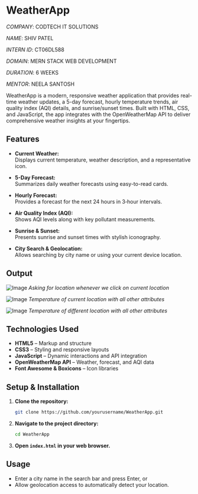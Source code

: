 # WeatherApp

_COMPANY_: CODTECH IT SOLUTIONS

_NAME_: SHIV PATEL

_INTERN ID_: CT06DL588

_DOMAIN_: MERN STACK WEB DEVELOPMENT

_DURATION_: 6 WEEKS

_MENTOR_: NEELA SANTOSH

WeatherApp is a modern, responsive weather application that provides real-time weather updates, a 5-day forecast, hourly temperature trends, air quality index (AQI) details, and sunrise/sunset times. Built with HTML, CSS, and JavaScript, the app integrates with the OpenWeatherMap API to deliver comprehensive weather insights at your fingertips.

## Features

- **Current Weather:**  
  Displays current temperature, weather description, and a representative icon.

- **5-Day Forecast:**  
  Summarizes daily weather forecasts using easy-to-read cards.

- **Hourly Forecast:**  
  Provides a forecast for the next 24 hours in 3‑hour intervals.

- **Air Quality Index (AQI):**  
  Shows AQI levels along with key pollutant measurements.

- **Sunrise & Sunset:**  
  Presents sunrise and sunset times with stylish iconography.

- **City Search & Geolocation:**  
  Allows searching by city name or using your current device location.

## Output
![Image](https://github.com/user-attachments/assets/5a0c9af8-7a44-408e-813a-aa2a7bdf696d)
_Asking for location whenever we click on current location_

![Image](https://github.com/user-attachments/assets/61ce8990-9af4-4ef9-89c4-8a2dcefc9f1a)
_Temperature of current location with all other attributes_

![Image](https://github.com/user-attachments/assets/9c5d2607-baca-4f14-b597-f54c86aee593)
_Temperature of different location with all other attributes_


## Technologies Used

- **HTML5** – Markup and structure
- **CSS3** – Styling and responsive layouts
- **JavaScript** – Dynamic interactions and API integration
- **OpenWeatherMap API** – Weather, forecast, and AQI data
- **Font Awesome & Boxicons** – Icon libraries

## Setup & Installation

1. **Clone the repository:**

   ```bash
   git clone https://github.com/yourusername/WeatherApp.git
   ```

2. **Navigate to the project directory:**

   ```bash
   cd WeatherApp
   ```

3. **Open `index.html` in your web browser.**

## Usage

- Enter a city name in the search bar and press Enter, or
- Allow geolocation access to automatically detect your location.
